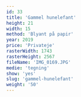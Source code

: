 ```yaml
---
id: 33
title: 'Gammel hunelefant'
height: 21
width: 15
method: 'Blyant på papir'
year: 2019
price: 'Privateje'
rasterWidth: 1743
rasterHeight: 2567
fileName: 'IMG_0169.JPG'
medie: 'tegning'
show: 'yes'
slug: 'gammel-hunelefant'
weight: '50'
---
```

